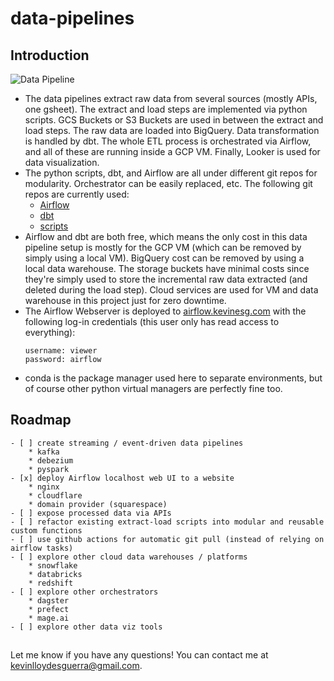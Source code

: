 # data-pipelines
## Introduction
![Data Pipeline](https://i.imgur.com/inIcMc3.png)

* The data pipelines extract raw data from several sources (mostly APIs, one gsheet). The extract and load steps are implemented via python scripts. GCS Buckets or S3 Buckets are used in between the extract and load steps. The raw data are loaded into BigQuery. Data transformation is handled by dbt. The whole ETL process is orchestrated via Airflow, and all of these are running inside a GCP VM. Finally, Looker is used for data visualization.
* The python scripts, dbt, and Airflow are all under different git repos for modularity. Orchestrator can be easily replaced, etc. The following git repos are currently used:
    * [Airflow](https://github.com/kevinesg/airflow)
    * [dbt](https://github.com/kevinesg/dbt)
    * [scripts](https://github.com/kevinesg/scripts)
* Airflow and dbt are both free, which means the only cost in this data pipeline setup is mostly for the GCP VM (which can be removed by simply using a local VM). BigQuery cost can be removed by using a local data warehouse. The storage buckets have minimal costs since they're simply used to store the incremental raw data extracted (and deleted during the load step). Cloud services are used for VM and data warehouse in this project just for zero downtime.
* The Airflow Webserver is deployed to [airflow.kevinesg.com](https://airflow.kevinesg.com) with the following log-in credentials (this user only has read access to everything):
    ````
    username: viewer
    password: airflow
    ````
* conda is the package manager used here to separate environments, but of course other python virtual managers are perfectly fine too.

## Roadmap
    - [ ] create streaming / event-driven data pipelines
        * kafka
        * debezium
        * pyspark
    - [x] deploy Airflow localhost web UI to a website
        * nginx
        * cloudflare
        * domain provider (squarespace)
    - [ ] expose processed data via APIs
    - [ ] refactor existing extract-load scripts into modular and reusable custom functions
    - [ ] use github actions for automatic git pull (instead of relying on airflow tasks)
    - [ ] explore other cloud data warehouses / platforms
        * snowflake
        * databricks
        * redshift
    - [ ] explore other orchestrators
        * dagster
        * prefect
        * mage.ai
    - [ ] explore other data viz tools
##
Let me know if you have any questions! You can contact me at kevinlloydesguerra@gmail.com.